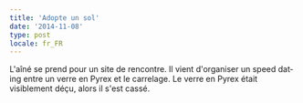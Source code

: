 ```yaml
---
title: 'Adopte un sol'
date: '2014-11-08'
type: post
locale: fr_FR
---
```


L'aîné se prend pour un site de rencontre. Il vient d'organiser un <span lang="en">speed dating</span> entre un verre en Pyrex et le carrelage. Le verre en Pyrex était visiblement déçu, alors il s'est cassé.
